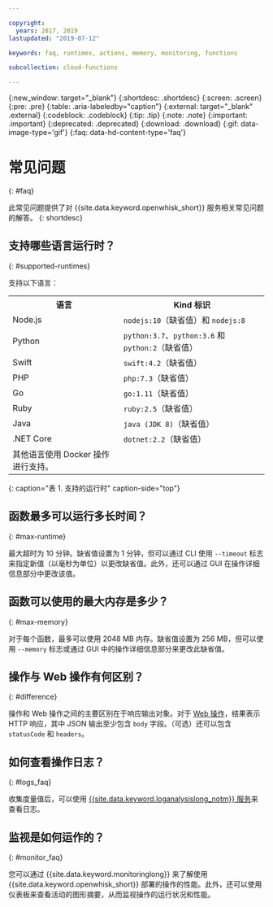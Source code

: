 ```yaml
---

copyright:
  years: 2017, 2019
lastupdated: "2019-07-12"

keywords: faq, runtimes, actions, memory, monitoring, functions

subcollection: cloud-functions

---
```


{:new_window: target="_blank"}
{:shortdesc: .shortdesc}
{:screen: .screen}
{:pre: .pre}
{:table: .aria-labeledby="caption"}
{:external: target="_blank" .external}
{:codeblock: .codeblock}
{:tip: .tip}
{:note: .note}
{:important: .important}
{:deprecated: .deprecated}
{:download: .download}
{:gif: data-image-type='gif'}
{:faq: data-hd-content-type='faq'}



# 常见问题
{: #faq}

此常见问题提供了对 {{site.data.keyword.openwhisk_short}} 服务相关常见问题的解答。
{: shortdesc}


## 支持哪些语言运行时？
{: #supported-runtimes}

支持以下语言：

<table>
  <tr>
    <th>语言</th>
    <th>Kind 标识</th>
  </tr>
  <tr>
    <td>Node.js</td>
    <td> <code>nodejs:10</code>（缺省值）和 <code>nodejs:8</code></td>
  </tr>
  <tr>
    <td>Python</td>
    <td><code>python:3.7</code>、<code>python:3.6</code> 和 <code>python:2</code>（缺省值）</td>
  </tr>
  <tr>
    <td>Swift</td>
    <td><code>swift:4.2</code>（缺省值）</td>
  </tr>
  <tr>
    <td>PHP</td>
    <td><code>php:7.3</code>（缺省值）</td>
  </tr>
  <tr>
    <td>Go</td>
    <td><code>go:1.11</code>（缺省值）</td>
  </tr>
  <tr>
    <td>Ruby</td>
    <td><code>ruby:2.5</code>（缺省值）</td>
  </tr>
  <tr>
    <td>Java</td>
    <td><code>java (JDK 8)</code>（缺省值）</td>
  </tr>
  <tr>
    <td>.NET Core</td>
    <td><code>dotnet:2.2</code>（缺省值）</td>
  </tr>
  <tr>
    <td>其他语言使用 Docker 操作进行支持。</td>
  </tr>
</table>
{: caption="表 1. 支持的运行时" caption-side="top"}


## 函数最多可以运行多长时间？
{: #max-runtime}

最大超时为 10 分钟。缺省值设置为 1 分钟，但可以通过 CLI 使用 `--timeout` 标志来指定新值（以毫秒为单位）以更改缺省值。此外，还可以通过 GUI 在操作详细信息部分中更改该值。

## 函数可以使用的最大内存是多少？
{: #max-memory}

对于每个函数，最多可以使用 2048 MB 内存。缺省值设置为 256 MB，但可以使用 `--memory` 标志或通过 GUI 中的操作详细信息部分来更改此缺省值。

## 操作与 Web 操作有何区别？
{: #difference}

操作和 Web 操作之间的主要区别在于响应输出对象。对于 [Web 操作](/docs/openwhisk?topic=cloud-functions-actions_web)，结果表示 HTTP 响应，其中 JSON 输出至少包含 `body` 字段。（可选）还可以包含 `statusCode` 和 `headers`。

## 如何查看操作日志？
{: #logs_faq}

收集度量值后，可以使用 [{{site.data.keyword.loganalysislong_notm}} 服务](/docs/openwhisk?topic=cloud-functions-logs)来查看日志。

## 监视是如何运作的？
{: #monitor_faq}

您可以通过 {{site.data.keyword.monitoringlong}} 来了解使用 {{site.data.keyword.openwhisk_short}} 部署的操作的性能。此外，还可以使用仪表板来查看活动的图形摘要，从而监视操作的运行状况和性能。










